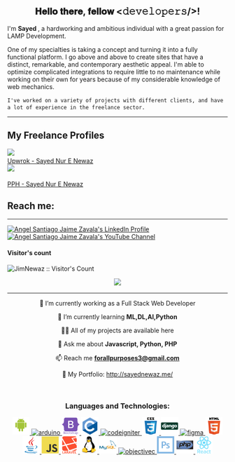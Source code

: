 <div align="center">
  <h2> 𝐇𝐞𝐥𝐥𝐨 𝐭𝐡𝐞𝐫𝐞, 𝐟𝐞𝐥𝐥𝐨𝐰 <𝚍𝚎𝚟𝚎𝚕𝚘𝚙𝚎𝚛𝚜/>! </h2>
</div>

<div>
  <p> 
    I'm <b> Sayed </b>, a hardworking and ambitious individual with a great passion for LAMP Development. 
  </p>  

  <p>
    One of my specialties is taking a concept and turning it into a fully functional platform. I go above and above to create sites that have a distinct, remarkable, and contemporary aesthetic appeal. I'm able to optimize complicated integrations to require little to no maintenance while working on their own for years because of my considerable knowledge of web mechanics.

    I've worked on a variety of projects with different clients, and have a lot of experience in the freelance sector.
  </p>

</div>

<hr>

<div>
  <h2>My Freelance Profiles </h2>

  <div>
     <img src="https://image.status.io/z6aeO6kAGsAG.png" width="100px"> <br>
     <a href="https://www.upwork.com/freelancers/~0145d52d72c6c3e698"> Upwrok - Sayed Nur E Newaz </a>
  </div>
  

  <div>
    <img src="https://upload.wikimedia.org/wikipedia/commons/0/01/PeoplePerHour.com_2018_logo.png" width="200px"> 
    <br>
    <br>
    <a href="https://www.pngitem.com/pimgs/m/682-6825892_logo-people-per-hour-hd-png-download.png" width="200px"> PPH - Sayed Nur E Newaz </a>
  </div>  
</div>


<div>
  <h2>Reach me:</h2>
  <hr>
 <p>  

  <a href="https://www.linkedin.com/in/sayed-nur-e-newaz-77a40a1b8/">
    <img src="https://www.vectorlogo.zone/logos/linkedin/linkedin-icon.svg" alt="Angel Santiago Jaime Zavala's LinkedIn Profile" height="30" width="30">
  </a>  
  
  <a href="mailto:ximnewaz@gmail.com">
    <img src="https://user-images.githubusercontent.com/64092765/178427267-133abe7d-d825-4569-adab-3a4816fdcd99.png" alt="Angel Santiago Jaime Zavala's YouTube Channel" height="30" width="30">
  </a>
</p>

</div>


<h4>Visitor's count</h4>

<p><img src="https://profile-counter.glitch.me/{JimNewaz}/count.svg" alt="JimNewaz :: Visitor's Count" /></p>



<div align="center">
  <img src="https://camo.githubusercontent.com/62da68eb62b1e5f175f7d1f0191dd89a653d7908feb22d37d4a0ab07365d6791/68747470733a2f2f6d656469612e67697068792e636f6d2f6d656469612f4d3967624264396e6244724f5475314d71782f67697068792e676966" width="200"/>
</div>





<hr>

<div align="center">
  
 🔭 I’m currently working as a Full Stack Web Developer

 🌱 I’m currently learning **ML,DL,AI,Python**

 👨‍💻 All of my projects are available here

 💬 Ask me about **Javascript, Python, PHP**

 📫 Reach me **forallpurposes3@gmail.com**  
  
 👨‍ My Portfolio: http://sayednewaz.me/
  
  
  

  
</div>

<br>




<!-- <div align="center">
  <p align="center"> <img src="https://komarev.com/ghpvc/?username=jimnewaz&label=Profile%20views&color=0e75b6&style=flat" alt="jimnewaz" /> </p>

  <p align="center"> <a href="https://github.com/ryo-ma/github-profile-trophy"><img src="https://github-profile-trophy.vercel.app/?username=jimnewaz" alt="jimnewaz" /></a> </p>


    
</div> -->



<h3 align="center">Languages and Technologies:</h3>
<p align="center">
    <a href="https://developer.android.com" target="_blank"> <img
            src="https://raw.githubusercontent.com/devicons/devicon/master/icons/android/android-original-wordmark.svg"
            alt="android" width="40" height="40" /> </a> <a href="https://www.arduino.cc/" target="_blank"> <img
            src="https://cdn.worldvectorlogo.com/logos/arduino-1.svg" alt="arduino" width="40" height="40" /> </a> <a
        href="https://getbootstrap.com" target="_blank"> <img
            src="https://raw.githubusercontent.com/devicons/devicon/master/icons/bootstrap/bootstrap-plain-wordmark.svg"
            alt="bootstrap" width="40" height="40" /> </a> <a href="https://www.cprogramming.com/" target="_blank"> <img
            src="https://raw.githubusercontent.com/devicons/devicon/master/icons/c/c-original.svg" alt="c" width="40"
            height="40" /> </a> <a href="https://codeigniter.com" target="_blank"> <img
            src="https://cdn.worldvectorlogo.com/logos/codeigniter.svg" alt="codeigniter" width="40" height="40" /> </a>
    <a href="https://www.w3schools.com/css/" target="_blank"> <img
            src="https://raw.githubusercontent.com/devicons/devicon/master/icons/css3/css3-original-wordmark.svg"
            alt="css3" width="40" height="40" /> </a> <a href="https://www.djangoproject.com/" target="_blank"> <img
            src="https://raw.githubusercontent.com/devicons/devicon/master/icons/django/django-original.svg"
            alt="django" width="40" height="40" /> </a> <a href="https://www.figma.com/" target="_blank"> <img
            src="https://www.vectorlogo.zone/logos/figma/figma-icon.svg" alt="figma" width="40" height="40" /> </a> <a
        href="https://www.w3.org/html/" target="_blank"> <img
            src="https://raw.githubusercontent.com/devicons/devicon/master/icons/html5/html5-original-wordmark.svg"
            alt="html5" width="40" height="40" /> </a> <a href="https://www.java.com" target="_blank"> <img
            src="https://raw.githubusercontent.com/devicons/devicon/master/icons/java/java-original.svg" alt="java"
            width="40" height="40" /> </a> <a href="https://developer.mozilla.org/en-US/docs/Web/JavaScript"
        target="_blank"> <img
            src="https://raw.githubusercontent.com/devicons/devicon/master/icons/javascript/javascript-original.svg"
            alt="javascript" width="40" height="40" /> </a> <a href="https://laravel.com/" target="_blank"> <img
            src="https://raw.githubusercontent.com/devicons/devicon/master/icons/laravel/laravel-plain-wordmark.svg"
            alt="laravel" width="40" height="40" /> </a> <a href="https://www.linux.org/" target="_blank"> <img
            src="https://raw.githubusercontent.com/devicons/devicon/master/icons/linux/linux-original.svg" alt="linux"
            width="40" height="40" /> </a> <a href="https://www.mysql.com/" target="_blank"> <img
            src="https://raw.githubusercontent.com/devicons/devicon/master/icons/mysql/mysql-original-wordmark.svg"
            alt="mysql" width="40" height="40" /> </a> <a
        href="https://developer.apple.com/library/archive/documentation/Cocoa/Conceptual/ProgrammingWithObjectiveC/Introduction/Introduction.html"
        target="_blank"> <img src="https://www.vectorlogo.zone/logos/apple_objectivec/apple_objectivec-icon.svg"
            alt="objectivec" width="40" height="40" /> </a> <a href="https://www.photoshop.com/en" target="_blank"> <img
            src="https://raw.githubusercontent.com/devicons/devicon/master/icons/photoshop/photoshop-line.svg"
            alt="photoshop" width="40" height="40" /> </a> <a href="https://www.php.net" target="_blank"> <img
            src="https://raw.githubusercontent.com/devicons/devicon/master/icons/php/php-original.svg" alt="php"
            width="40" height="40" /> </a> <a href="https://reactjs.org/" target="_blank"> <img
            src="https://raw.githubusercontent.com/devicons/devicon/master/icons/react/react-original-wordmark.svg"
            alt="react" width="40" height="40" /> </a>
</p>


<br>
<!-- <p style="width:100%"><img align="center" src="https://github-readme-stats.vercel.app/api/top-langs?username=jimnewaz&show_icons=true&locale=en&layout=compact" alt="jimnewaz" /></p> -->

<!-- <p>&nbsp;<img align="center" src="https://github-readme-stats.vercel.app/api?username=jimnewaz&show_icons=true&locale=en" alt="jimnewaz" /></p> -->
